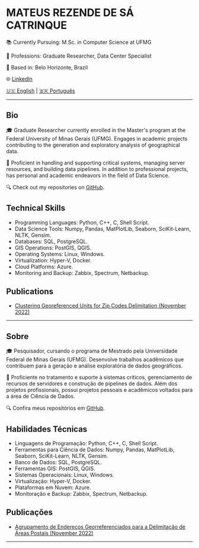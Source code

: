 # MATEUS REZENDE DE SÁ CATRINQUE

📚 Currently Pursuing: M.Sc. in Computer Science at UFMG

💼 Professions: Graduate Researcher, Data Center Specialist

📍 Based in: Belo Horizonte, Brazil

🌐 [LinkedIn](https://www.linkedin.com/in/mcatrinque) 

 [🇺🇸 English](#bio) | [🇧🇷 Português](#sobre)
 
---

## Bio

🎓 Graduate Researcher currently enrolled in the Master's program at the Federal University of Minas Gerais (UFMG). Engages in academic projects contributing to the generation and exploratory analysis of geographical data.

💼 Proficient in handling and supporting critical systems, managing server resources, and building data pipelines. In addition to professional projects, has personal and academic endeavors in the field of Data Science.

🔍 Check out my repositories on [GitHub](https://github.com/mcatrinque?tab=repositories).

## Technical Skills

- Programming Languages: Python, C++, C, Shell Script.
- Data Science Tools: Numpy, Pandas, MatPlotLib, Seaborn, SciKit-Learn, NLTK, Gensim. 
- Databases: SQL, PostgreSQL.
- GIS Operations: PostGIS, QGIS.
- Operating Systems: Linux, Windows.
- Virtualization: Hyper-V, Docker.
- Cloud Platforms: Azure.
- Monitoring and Backup: Zabbix, Spectrum, Netbackup.

## Publications
- [Clustering Georeferenced Units for Zip Codes Delimitation (November 2022)](http://mtc-m16c.sid.inpe.br/ibi/8JMKD3MGPDW34P/4888LHB)
  
---

## Sobre
🎓 Pesquisador, cursando o programa de Mestrado pela Universidade Federal de Minas Gerais (UFMG). Desenvolve trabalhos acadêmicos que contribuem para a geração e análise exploratória de dados geográficos. 

💼 Proficiente no tratamento e suporte à sistemas críticos, gerenciamento de recursos de servidores e construção de pipelines de dados. Além dos projetos profissionais, possui projetos pessoais e acadêmicos voltados para a área de Ciência de Dados. 

🔍 Confira meus repositórios em [GitHub](https://github.com/mcatrinque?tab=repositories).
 
## Habilidades Técnicas
- Linguagens de Programação: Python, C++, C, Shell Script.
- Ferramentas para Ciência de Dados: Numpy, Pandas, MatPlotLib, Seaborn, SciKit-Learn, NLTK, Gensim.
- Banco de Dados: SQL, PostgreSQL.
- Ferramentas GIS: PostGIS, QGIS.
- Sistemas Operacionais: Linux, Windows.
- Virtualização: Hyper-V, Docker.
- Plataformas em Nuvem: Azure.
- Monitoração e Backup: Zabbix, Spectrum, Netbackup.

## Publicações
- [Agrupamento de Endereços Georreferenciados para a Delimitação de Áreas Postais (November 2022)](http://mtc-m16c.sid.inpe.br/ibi/8JMKD3MGPDW34P/4888LHB)
---
